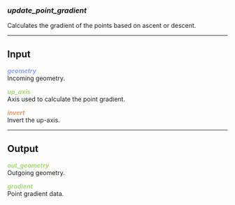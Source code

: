 ### ***update_point_gradient***
Calculates the gradient of the points based on ascent or descent.<br />

***
## Input
<span style="color:#90A3F4">***geometry***</span>
<br />Incoming geometry.

<span style="color:#A8D977">***up_axis***</span>
<br />Axis used to calculate the point gradient.

<span style="color:#E69963">***invert***</span>
<br />Invert the up-axis.

***
## Output
<span style="color:#A8D977">***out_geometry***</span>
<br />Outgoing geometry.

<span style="color:#A8D977">***gradient***</span>
<br />Point gradient data.


